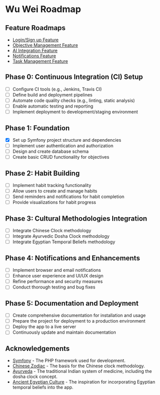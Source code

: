 # Wu Wei Roadmap

## Feature Roadmaps
- [Login/Sign up Feature](docs/login_signup_roadmap.md)
- [Objective Management Feature](docs/objective_management_roadmap.md)
- [AI Integration Feature](docs/ai_integration_roadmap.md)
- [Notifications Feature](docs/notifications_roadmap.md)
- [Task Management Feature](docs/task_management_roadmap.md)

## Phase 0: Continuous Integration (CI) Setup
- [ ] Configure CI tools (e.g., Jenkins, Travis CI)
- [ ] Define build and deployment pipelines
- [ ] Automate code quality checks (e.g., linting, static analysis)
- [ ] Enable automatic testing and reporting
- [ ] Implement deployment to development/staging environment

## Phase 1: Foundation
- [x] Set up Symfony project structure and dependencies
- [ ] Implement user authentication and authorization
- [ ] Design and create database schema
- [ ] Create basic CRUD functionality for objectives

## Phase 2: Habit Building
- [ ] Implement habit tracking functionality
- [ ] Allow users to create and manage habits
- [ ] Send reminders and notifications for habit completion
- [ ] Provide visualizations for habit progress

## Phase 3: Cultural Methodologies Integration
- [ ] Integrate Chinese Clock methodology
- [ ] Integrate Ayurvedic Dosha Clock methodology
- [ ] Integrate Egyptian Temporal Beliefs methodology

## Phase 4: Notifications and Enhancements
- [ ] Implement browser and email notifications
- [ ] Enhance user experience and UI/UX design
- [ ] Refine performance and security measures
- [ ] Conduct thorough testing and bug fixes

## Phase 5: Documentation and Deployment
- [ ] Create comprehensive documentation for installation and usage
- [ ] Prepare the project for deployment to a production environment
- [ ] Deploy the app to a live server
- [ ] Continuously update and maintain documentation

## Acknowledgements
- [Symfony](https://symfony.com) - The PHP framework used for development.
- [Chinese Zodiac](https://en.wikipedia.org/wiki/Chinese_zodiac) - The basis for the Chinese clock methodology.
- [Ayurveda](https://en.wikipedia.org/wiki/Ayurveda) - The traditional Indian system of medicine, including the dosha clock concept.
- [Ancient Egyptian Culture](https://en.wikipedia.org/wiki/Ancient_Egypt) - The inspiration for incorporating Egyptian temporal beliefs into the app.
